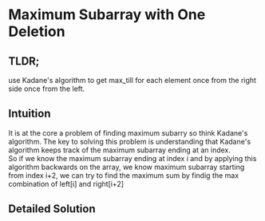 # Maximum Subarray with One Deletion

<h2>TLDR;</h2>
use Kadane's algorithm to get max_till for each element once from the right side once from the left.

<h2>Intuition</h2>
It is at the core a problem of finding maximum subarry so think Kadane's algorithm. The key to solving this problem is understanding that Kadane's algorithm keeps track of the maximum subarray ending at an index. 
<br/>
So if we know the maximum subarray ending at index i and by applying this algorithm backwards on the array, we know maximum subarray starting from index i+2, we can try to find the maximum sum by findig the max combination of left[i] and right[i+2]
<h2>Detailed Solution</h2>